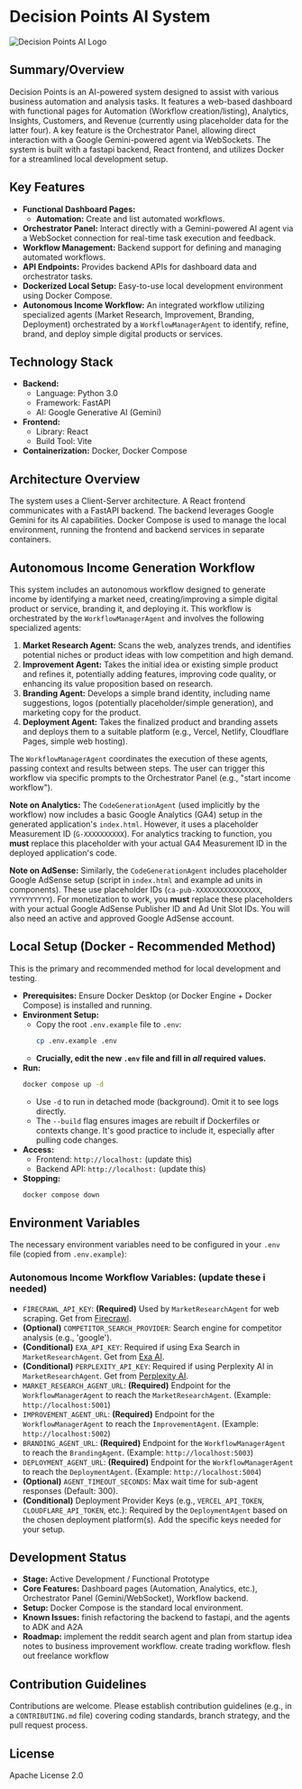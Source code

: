 # Decision Points AI System
![Decision Points AI Logo](https://i.imgur.com/5AVm5uo.jpeg)

## Summary/Overview

Decision Points is an AI-powered system designed to assist with various business automation and analysis tasks. It features a web-based dashboard with functional pages for Automation (Workflow creation/listing), Analytics, Insights, Customers, and Revenue (currently using placeholder data for the latter four). A key feature is the Orchestrator Panel, allowing direct interaction with a Google Gemini-powered agent via WebSockets. The system is built with a fastapi backend, React frontend, and utilizes Docker for a streamlined local development setup.

## Key Features

*   **Functional Dashboard Pages:**
    *   **Automation:** Create and list automated workflows.
*   **Orchestrator Panel:** Interact directly with a Gemini-powered AI agent via a WebSocket connection for real-time task execution and feedback.
*   **Workflow Management:** Backend support for defining and managing automated workflows.
*   **API Endpoints:** Provides backend APIs for dashboard data and orchestrator tasks.
*   **Dockerized Local Setup:** Easy-to-use local development environment using Docker Compose.
*   **Autonomous Income Workflow:** An integrated workflow utilizing specialized agents (Market Research, Improvement, Branding, Deployment) orchestrated by a `WorkflowManagerAgent` to identify, refine, brand, and deploy simple digital products or services.

## Technology Stack

*   **Backend:**
    *   Language: Python 3.0
    *   Framework: FastAPI
    *   AI: Google Generative AI (Gemini)
*   **Frontend:**
    *   Library: React
    *   Build Tool: Vite
*   **Containerization:** Docker, Docker Compose

## Architecture Overview

The system uses a Client-Server architecture. A React frontend communicates with a FastAPI backend. The backend leverages Google Gemini for its AI capabilities. Docker Compose is used to manage the local environment, running the frontend and backend services in separate containers.

## Autonomous Income Generation Workflow

This system includes an autonomous workflow designed to generate income by identifying a market need, creating/improving a simple digital product or service, branding it, and deploying it. This workflow is orchestrated by the `WorkflowManagerAgent` and involves the following specialized agents:

1.  **Market Research Agent:** Scans the web, analyzes trends, and identifies potential niches or product ideas with low competition and high demand.
2.  **Improvement Agent:** Takes the initial idea or existing simple product and refines it, potentially adding features, improving code quality, or enhancing its value proposition based on research.
3.  **Branding Agent:** Develops a simple brand identity, including name suggestions, logos (potentially placeholder/simple generation), and marketing copy for the product.
4.  **Deployment Agent:** Takes the finalized product and branding assets and deploys them to a suitable platform (e.g., Vercel, Netlify, Cloudflare Pages, simple web hosting).

The `WorkflowManagerAgent` coordinates the execution of these agents, passing context and results between steps. The user can trigger this workflow via specific prompts to the Orchestrator Panel (e.g., "start income workflow").

**Note on Analytics:** The `CodeGenerationAgent` (used implicitly by the workflow) now includes a basic Google Analytics (GA4) setup in the generated application's `index.html`. However, it uses a placeholder Measurement ID (`G-XXXXXXXXXX`). For analytics tracking to function, you **must** replace this placeholder with your actual GA4 Measurement ID in the deployed application's code.

**Note on AdSense:** Similarly, the `CodeGenerationAgent` includes placeholder Google AdSense setup (script in `index.html` and example ad units in components). These use placeholder IDs (`ca-pub-XXXXXXXXXXXXXXXX`, `YYYYYYYYYY`). For monetization to work, you **must** replace these placeholders with your actual Google AdSense Publisher ID and Ad Unit Slot IDs. You will also need an active and approved Google AdSense account.

## Local Setup (Docker - Recommended Method)

This is the primary and recommended method for local development and testing.

*   **Prerequisites:** Ensure Docker Desktop (or Docker Engine + Docker Compose) is installed and running.
*   **Environment Setup:**
    *   Copy the root `.env.example` file to `.env`:
        ```bash
        cp .env.example .env
        ```
    *   **Crucially, edit the new `.env` file and fill in *all* required values.**
*   **Run:**
    ```bash
    docker compose up -d
    ```
    *   Use `-d` to run in detached mode (background). Omit it to see logs directly.
    *   The `--build` flag ensures images are rebuilt if Dockerfiles or contexts change. It's good practice to include it, especially after pulling code changes.
*   **Access:**
    *   Frontend: `http://localhost:` (update this)
    *   Backend API: `http://localhost:` (update this)
*   **Stopping:**
    ```bash
    docker compose down
    ```

## Environment Variables

The necessary environment variables need to be configured in your `.env` file (copied from `.env.example`):

### Autonomous Income Workflow Variables: (update these i needed)

*   `FIRECRAWL_API_KEY`: **(Required)** Used by `MarketResearchAgent` for web scraping. Get from [Firecrawl](https://www.firecrawl.dev/).
*   **(Optional)** `COMPETITOR_SEARCH_PROVIDER`: Search engine for competitor analysis (e.g., 'google').
*   **(Conditional)** `EXA_API_KEY`: Required if using Exa Search in `MarketResearchAgent`. Get from [Exa AI](https://exa.ai/).
*   **(Conditional)** `PERPLEXITY_API_KEY`: Required if using Perplexity AI in `MarketResearchAgent`. Get from [Perplexity AI](https://docs.perplexity.ai/docs/getting-started).
*   `MARKET_RESEARCH_AGENT_URL`: **(Required)** Endpoint for the `WorkflowManagerAgent` to reach the `MarketResearchAgent`. (Example: `http://localhost:5001`)
*   `IMPROVEMENT_AGENT_URL`: **(Required)** Endpoint for the `WorkflowManagerAgent` to reach the `ImprovementAgent`. (Example: `http://localhost:5002`)
*   `BRANDING_AGENT_URL`: **(Required)** Endpoint for the `WorkflowManagerAgent` to reach the `BrandingAgent`. (Example: `http://localhost:5003`)
*   `DEPLOYMENT_AGENT_URL`: **(Required)** Endpoint for the `WorkflowManagerAgent` to reach the `DeploymentAgent`. (Example: `http://localhost:5004`)
*   **(Optional)** `AGENT_TIMEOUT_SECONDS`: Max wait time for sub-agent responses (Default: 300).
*   **(Conditional)** Deployment Provider Keys (e.g., `VERCEL_API_TOKEN`, `CLOUDFLARE_API_TOKEN`, etc.): Required by the `DeploymentAgent` based on the chosen deployment platform(s). Add the specific keys needed for your setup.

## Development Status

*   **Stage:** Active Development / Functional Prototype
*   **Core Features:** Dashboard pages (Automation, Analytics, etc.), Orchestrator Panel (Gemini/WebSocket), Workflow backend.
*   **Setup:** Docker Compose is the standard local environment.
*   **Known Issues:** finish refactoring the backend to fastapi, and the agents to ADK and A2A
*   **Roadmap:** implement the reddit search agent and plan from startup idea notes to business improvement workflow. create trading workflow. flesh out freelance workflow

## Contribution Guidelines

Contributions are welcome. Please establish contribution guidelines (e.g., in a `CONTRIBUTING.md` file) covering coding standards, branch strategy, and the pull request process.

## License

Apache License 2.0
